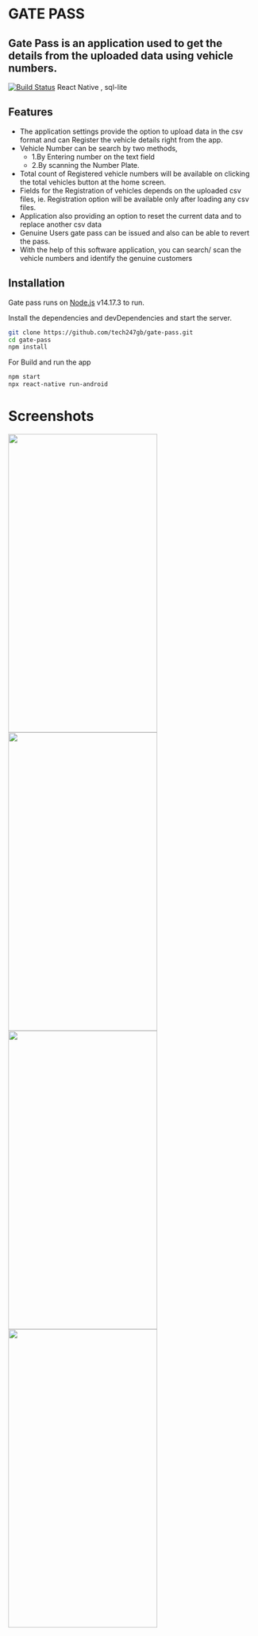 # GATE PASS
## Gate Pass is an application used to get the details from the uploaded data using vehicle numbers.



[![Build Status](https://travis-ci.org/joemccann/dillinger.svg?branch=master)](https://travis-ci.org/joemccann/dillinger)
React Native , sql-lite
## Features
- The application settings provide the option to upload data in the csv format and can Register the vehicle details right from the app.
- Vehicle Number can be search by two methods,
     - 1.By Entering number on the text field
     - 2.By scanning the Number Plate.
- Total count of Registered vehicle numbers will be available on clicking the total vehicles button at the home screen.
- Fields for the Registration of vehicles  depends on the uploaded csv files, ie. Registration option will be available only after loading any csv files.
- Application also providing an option to reset the current data and to replace another csv data
- Genuine Users gate pass can be issued and also can be able to revert the pass.
- With the help of this software application, you can search/ scan the vehicle numbers and identify the genuine customers


## Installation

Gate pass runs on [Node.js](https://nodejs.org/) v14.17.3 to run.

Install the dependencies and devDependencies and start the server.

```sh
git clone https://github.com/tech247gb/gate-pass.git
cd gate-pass
npm install
```
For Build and run the app
```sh
npm start
npx react-native run-android
```
# Screenshots

<img src="https://user-images.githubusercontent.com/54674453/206155842-8e035633-3964-43cb-becd-2b2127d6352a.JPEG" width=300 height=600>
<img src="https://user-images.githubusercontent.com/54674453/206157872-e5cb2485-d8b8-467c-a2cd-e30880529719.JPEG" width=300 height=600>
<img src="https://user-images.githubusercontent.com/54674453/206158480-57289925-6ae4-42cf-90d7-8ab908661d6b.JPEG" width=300 height=600>
<img src="https://user-images.githubusercontent.com/54674453/206158970-f8f5f9e8-b702-4126-8621-b7fca4d58834.JPEG" width=300 height=600>


